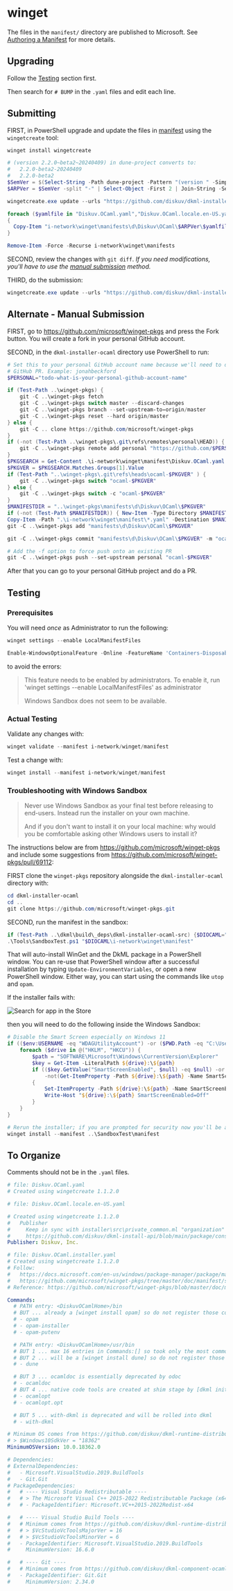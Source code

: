 # winget

The files in the `manifest/` directory are published to Microsoft. See
[Authoring a Manifest](https://github.com/microsoft/winget-pkgs/blob/master/doc/README.md#authoring-a-manifest)
for more details.

## Upgrading

Follow the [Testing](#testing) section first.

Then search for `# BUMP` in the `.yaml` files and edit each line.

## Submitting

FIRST, in PowerShell upgrade and update the files in [manifest](manifest/) using the `wingetcreate` tool:

```powershell
winget install wingetcreate

# (version 2.2.0~beta2~20240409) in dune-project converts to:
#   2.2.0-beta2-20240409
#   2.2.0-beta2
$SemVer = $(Select-String -Path dune-project -Pattern "(version " -SimpleMatch | Select-Object -First 1).Line -replace "\(","" -replace "\)","" -replace "~","-" -split " " | Select-Object -Index 1
$ARPVer = $SemVer -split "-" | Select-Object -First 2 | Join-String -Separator "-"

wingetcreate.exe update --urls "https://github.com/diskuv/dkml-installer-ocaml/releases/download/$SemVer/unsigned-ocaml-windows_x86_64-i-$SemVer.exe|x64|user" --version "$ARPVer" --out i-network/winget Diskuv.OCaml

foreach ($yamlfile in "Diskuv.OCaml.yaml","Diskuv.OCaml.locale.en-US.yaml","Diskuv.OCaml.installer.yaml")
{
  Copy-Item "i-network\winget\manifests\d\Diskuv\OCaml\$ARPVer\$yamlfile" "i-network\winget\manifest\$yamlfile"
}

Remove-Item -Force -Recurse i-network\winget\manifests
```

SECOND, review the changes with `git diff`. *If you need modifications, you'll have to use the [manual submission](#alternate---manual-submission) method.*

THIRD, do the submission:

```powershell
wingetcreate.exe update --urls "https://github.com/diskuv/dkml-installer-ocaml/releases/download/$SemVer/unsigned-ocaml-windows_x86_64-i-$SemVer.exe|x64|user" --version "$ARPVer" --submit Diskuv.OCaml
```

## Alternate - Manual Submission

FIRST, go to <https://github.com/microsoft/winget-pkgs> and press the Fork
button. You will create a fork in your personal GitHub account.

SECOND, in the `dkml-installer-ocaml` directory use PowerShell to run:

```powershell
# Set this to your personal GitHub account name because we'll need to do a
# GitHub PR. Example: jonahbeckford
$PERSONAL="todo-what-is-your-personal-github-account-name"

if (Test-Path ..\winget-pkgs) {
    git -C ..\winget-pkgs fetch
    git -C ..\winget-pkgs switch master --discard-changes
    git -C ..\winget-pkgs branch --set-upstream-to=origin/master
    git -C ..\winget-pkgs reset --hard origin/master
} else {
    git -C .. clone https://github.com/microsoft/winget-pkgs
}
if (-not (Test-Path ..\winget-pkgs\.git\refs\remotes\personal\HEAD)) {
    git -C ..\winget-pkgs remote add personal "https://github.com/$PERSONAL/winget-pkgs.git"
}
$PKGSEARCH = Get-Content .\i-network\winget\manifest\Diskuv.OCaml.yaml | Select-String -Pattern "^PackageVersion: *([0-9a-z.-]+)" -CaseSensitive
$PKGVER = $PKGSEARCH.Matches.Groups[1].Value
if (Test-Path "..\winget-pkgs\.git\refs\heads\ocaml-$PKGVER" ) {
    git -C ..\winget-pkgs switch "ocaml-$PKGVER"
} else {
    git -C ..\winget-pkgs switch -c "ocaml-$PKGVER"
}
$MANIFESTDIR = "..\winget-pkgs\manifests\d\Diskuv\OCaml\$PKGVER"
if (-not (Test-Path $MANIFESTDIR)) { New-Item -Type Directory $MANIFESTDIR }
Copy-Item -Path ".\i-network\winget\manifest\*.yaml" -Destination $MANIFESTDIR
git -C ..\winget-pkgs add "manifests\d\Diskuv\OCaml\$PKGVER"

git -C ..\winget-pkgs commit "manifests\d\Diskuv\OCaml\$PKGVER" -m "ocaml $PKGVER"

# Add the -f option to force push onto an existing PR
git -C ..\winget-pkgs push --set-upstream personal "ocaml-$PKGVER"
```

After that you can go to your personal GitHub project and do a PR.

## Testing

### Prerequisites

You will need *once* as Administrator to run the following:

```powershell
winget settings --enable LocalManifestFiles

Enable-WindowsOptionalFeature -Online -FeatureName 'Containers-DisposableClientVM'
```

to avoid the errors:

> This feature needs to be enabled by administrators. To enable it, run 'winget settings --enable LocalManifestFiles' as administrator
>
> Windows Sandbox does not seem to be available.

### Actual Testing

Validate any changes with:

```powershell
winget validate --manifest i-network/winget/manifest
```

Test a change with:

```powershell
winget install --manifest i-network/winget/manifest
```

### Troubleshooting with Windows Sandbox

> Never use Windows Sandbox as your final test before releasing to end-users.
> Instead run the installer on your own machine.
>
> And if you don't want to install it on your local machine:
> why would you be comfortable asking other Windows users to install it?

The instructions below are from <https://github.com/microsoft/winget-pkgs> and
include some suggestions from <https://github.com/microsoft/winget-pkgs/pull/69112>:

FIRST clone the `winget-pkgs` repository alongside the `dkml-installer-ocaml`
directory with:

```powershell
cd dkml-installer-ocaml
cd ..
git clone https://github.com/microsoft/winget-pkgs.git
```

SECOND, run the manifest in the sandbox:

```powershell
if (Test-Path ..\dkml\build\_deps\dkml-installer-ocaml-src) {$DIOCAML="..\dkml\build\_deps\dkml-installer-ocaml-src"} else {$DIOCAML="..\dkml-installer-ocaml"}
.\Tools\SandboxTest.ps1 "$DIOCAML\i-network\winget\manifest"
```

That will auto-install WinGet and the DkML package in a PowerShell window. You can re-use that PowerShell window
after a successful installation by typing `Update-EnvironmentVariables`, or open a new PowerShell window.
Either way, you can start using the commands like `utop` and `opam`.

If the installer fails with:

![Search for app in the Store](https://user-images.githubusercontent.com/71855677/184410812-08ba2ab8-8c3d-490d-8c38-b6b3a6df41a4.png)

then you will need to do the following inside the Windows Sandbox:

```powershell
# Disable the Smart Screen especially on Windows 11
if (($env:USERNAME -eq "WDAGUtilityAccount") -or ($PWD.Path -eq "C:\Users\WDAGUtilityAccount\Desktop\winget-pkgs")) {
    foreach ($drive in @("HKLM", "HKCU")) {
        $path = "SOFTWARE\Microsoft\Windows\CurrentVersion\Explorer"
        $key = Get-Item -LiteralPath ${drive}:\${path}
        if (($key.GetValue("SmartScreenEnabled", $null) -eq $null) -or
            -not(Get-ItemProperty -Path ${drive}:\${path} -Name SmartScreenEnabled))
        {
            Set-ItemProperty -Path ${drive}:\${path} -Name SmartScreenEnabled -Value Off -Force
            Write-Host "${drive}:\${path} SmartScreenEnabled=Off"
        }
    }
}

# Rerun the installer; if you are prompted for security now you'll be able to click through it
winget install --manifest ..\SandboxTest\manifest
```

## To Organize

Comments should not be in the `.yaml` files.

```yaml
# file: Diskuv.OCaml.yaml
# Created using wingetcreate 1.1.2.0
```

```yaml
# file: Diskuv.OCaml.locale.en-US.yaml

# Created using wingetcreate 1.1.2.0
#   Publisher
#     Keep in sync with installer\src\private_common.ml "organization" which is used by
#     https://github.com/diskuv/dkml-install-api/blob/main/package/console/common/Windows_registry.ml
Publisher: Diskuv, Inc.
```

```yaml
# file: Diskuv.OCaml.installer.yaml
# Created using wingetcreate 1.1.2.0
# Follow:
#   https://docs.microsoft.com/en-us/windows/package-manager/package/manifest?tabs=minschema%2Cversion-example#tips-and-best-practices
#   https://github.com/microsoft/winget-pkgs/tree/master/doc/manifest/schema/1.2.0#best-practices
# Reference: https://github.com/microsoft/winget-pkgs/blob/master/doc/manifest/schema/1.2.0/installer.md

Commands:
  # PATH entry: <DiskuvOCamlHome>/bin
  # BUT ... already a [winget install opam] so do not register those commands!
  # - opam
  # - opam-installer
  # - opam-putenv

  # PATH entry: <DiskuvOCamlHome>/usr/bin
  # BUT 1 ... max 16 entries in Commands:[] so took only the most commonly used
  # BUT 2 ... will be a [winget install dune] so do not register those commands!
  # - dune

  # BUT 3 ... ocamldoc is essentially deprecated by odoc
  # - ocamldoc
  # BUT 4 ... native code tools are created at shim stage by [dkml init] or the shims [dune] or [opam]
  # - ocamlopt
  # - ocamlopt.opt

  # BUT 5 ... with-dkml is deprecated and will be rolled into dkml
  # - with-dkml

# Minimum OS comes from https://github.com/diskuv/dkml-runtime-distribution/blob/ff7e6bcbf3dbdb37e64b20a57e2dea0fa9d27ed5/src/windows/Machine/Machine.psm1#L14:
# > $Windows10SdkVer = "18362"
MinimumOSVersion: 10.0.18362.0

# Dependencies:
# ExternalDependencies:
#   - Microsoft.VisualStudio.2019.BuildTools
#   - Git.Git
# PackageDependencies:
#   # ---- Visual Studio Redistributable ----
#   # > The Microsoft Visual C++ 2015-2022 Redistributable Package (x64) installs runtime components of Visual C++ Libraries required to run 64-bit applications developed with Visual C++ 2015, 2017, 2019 and 2022 on a computer that does not have Visual C++ 2015, 2017, 2019 and 2022 installed.
#   # - PackageIdentifier: Microsoft.VC++2015-2022Redist-x64

#   # ---- Visual Studio Build Tools ----
#   # Minimum comes from https://github.com/diskuv/dkml-runtime-distribution/blob/ff7e6bcbf3dbdb37e64b20a57e2dea0fa9d27ed5/src/windows/Machine/Machine.psm1#L94-L105:
#   # > $VcStudioVcToolsMajorVer = 16
#   # > $VcStudioVcToolsMinorVer = 6
#   - PackageIdentifier: Microsoft.VisualStudio.2019.BuildTools
#     MinimumVersion: 16.6.0

#   # ---- Git ----
#   # Minimum comes from https://github.com/diskuv/dkml-component-ocamlcompiler/blob/66af047444345a012213980269faffdf8ea83fb0/assets/staging-files/win32/setup-userprofile.ps1#L602-605
#   - PackageIdentifier: Git.Git
#     MinimumVersion: 2.34.0

```

